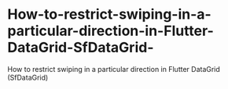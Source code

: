 # How-to-restrict-swiping-in-a-particular-direction-in-Flutter-DataGrid-SfDataGrid-
How to restrict swiping in a particular direction in Flutter DataGrid (SfDataGrid)
